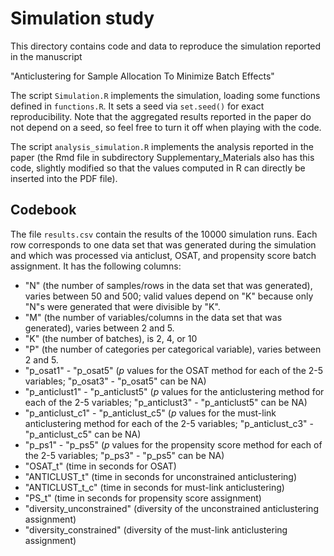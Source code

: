 # Simulation study

This directory contains code and data to reproduce the simulation reported in the manuscript

"Anticlustering for Sample Allocation To Minimize Batch Effects"

The script `Simulation.R` implements the simulation, loading some functions defined in `functions.R`. It sets a seed via `set.seed()` for exact reproducibility. Note that the aggregated results reported in the paper do not depend on a seed, so feel free to turn it off when playing with the code. 

The script `analysis_simulation.R` implements the analysis reported in the paper (the Rmd file in subdirectory Supplementary_Materials also has this code, slightly modified so that the values computed in R can directly be inserted into the PDF file).

## Codebook

The file `results.csv` contain the results of the 10000 simulation runs. Each row corresponds to one data set that was generated during the simulation and which was processed via anticlust, OSAT, and propensity score batch assignment. It has the following columns:

- "N" (the number of samples/rows in the data set that was generated), varies between 50 and 500; valid values depend on "K" because only "N"s were generated that were divisible by "K".
- "M" (the number of variables/columns in the data set that was generated), varies between 2 and 5.
- "K" (the number of batches), is 2, 4, or 10
- "P" (the number of categories per categorical variable), varies between 2 and 5.
- "p_osat1" - "p_osat5" (*p* values for the OSAT method for each of the 2-5 variables; "p_osat3" - "p_osat5" can be NA)
- "p_anticlust1" - "p_anticlust5" (*p* values for the anticlustering method for each of the 2-5 variables; "p_anticlust3" - "p_anticlust5" can be NA)
- "p_anticlust_c1" - "p_anticlust_c5" (*p* values for the must-link anticlustering method for each of the 2-5 variables; "p_anticlust_c3" - "p_anticlust_c5" can be NA)
- "p_ps1" - "p_ps5" (*p* values for the propensity score method for each of the 2-5 variables; "p_ps3" - "p_ps5" can be NA)
- "OSAT_t" (time in seconds for OSAT)
- "ANTICLUST_t" (time in seconds for unconstrained anticlustering)
- "ANTICLUST_t_c" (time in seconds for must-link anticlustering) 
- "PS_t" (time in seconds for propensity score assignment)
- "diversity_unconstrained" (diversity of the unconstrained anticlustering assignment)
- "diversity_constrained"  (diversity of the must-link anticlustering assignment)
